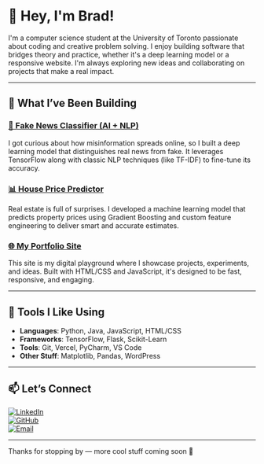 # 👋 Hey, I'm Brad!

I'm a computer science student at the University of Toronto passionate about coding and creative problem solving. I enjoy building software that bridges theory and practice, whether it's a deep learning model or a responsive website. I'm always exploring new ideas and collaborating on projects that make a real impact.

---

## 🔨 What I’ve Been Building

### <a target="_blank" href="https://github.com/Bradramnarinesingh/fake-news-detector">🧠 Fake News Classifier (AI + NLP)</a>
I got curious about how misinformation spreads online, so I built a deep learning model that distinguishes real news from fake. It leverages TensorFlow along with classic NLP techniques (like TF-IDF) to fine-tune its accuracy.

### <a target="_blank" href="https://github.com/Bradramnarinesingh/House-Prices-Prediction">📊 House Price Predictor</a>
Real estate is full of surprises. I developed a machine learning model that predicts property prices using Gradient Boosting and custom feature engineering to deliver smart and accurate estimates.

### <a target="_blank" href="https://github.com/Bradramnarinesingh/Portfolio-Website">🌐 My Portfolio Site</a>
This site is my digital playground where I showcase projects, experiments, and ideas. Built with HTML/CSS and JavaScript, it's designed to be fast, responsive, and engaging.

---

## 🧰 Tools I Like Using

- **Languages**: Python, Java, JavaScript, HTML/CSS  
- **Frameworks**: TensorFlow, Flask, Scikit-Learn  
- **Tools**: Git, Vercel, PyCharm, VS Code  
- **Other Stuff**: Matplotlib, Pandas, WordPress  

---

## 📫 Let’s Connect

[![LinkedIn](https://img.shields.io/badge/LinkedIn-blue?style=for-the-badge&logo=linkedin&logoColor=white)](https://www.linkedin.com/in/brad-ramnarinesingh/)  
[![GitHub](https://img.shields.io/badge/GitHub-100000?style=for-the-badge&logo=github&logoColor=white)](https://github.com/Bradramnarinesingh)  
[![Email](https://img.shields.io/badge/Email-D14836?style=for-the-badge&logo=gmail&logoColor=white)](mailto:bradramnarineisngh@gmail.com)

---

Thanks for stopping by — more cool stuff coming soon 🚀
